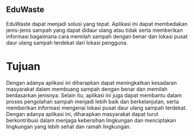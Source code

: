 ## EduWaste
EduWaste dapat menjadi solusi yang tepat. Aplikasi ini dapat membedakan jenis-jenis sampah yang dapat didaur ulang atau tidak serta memberikan informasi bagaimana cara memilah sampah dengan benar dan lokasi pusat daur ulang sampah terdekat dari lokasi pengguna.
# Tujuan
Dengan adanya aplikasi ini diharapkan dapat meningkatkan kesadaran masyarakat dalam membuang sampah dengan benar dan memilah berdasarkan jenisnya. Selain itu, aplikasi ini juga dapat membantu dalam proses pengolahan sampah menjadi lebih baik dan berkelanjutan, serta memberikan informasi mengenai lokasi pusat daur ulang sampah terdekat. Dengan adanya aplikasi ini, diharapkan masyarakat dapat turut berkontribusi dalam menjaga kebersihan lingkungan dan menciptakan lingkungan yang lebih sehat dan ramah lingkungan.
<!--

**Here are some ideas to get you started:**
  EduWaste
Product Based Capstone 
🙋‍♀️ A short introduction - what is your organization all about?
🌈 Contribution guidelines - how can the community get involved?
👩‍💻 Useful resources - where can the community find your docs? Is there anything else the community should know?
🍿 Fun facts - what does your team eat for breakfast?
🧙 Remember, you can do mighty things with the power of [Markdown](https://docs.github.com/github/writing-on-github/getting-started-with-writing-and-formatting-on-github/basic-writing-and-formatting-syntax)
-->
